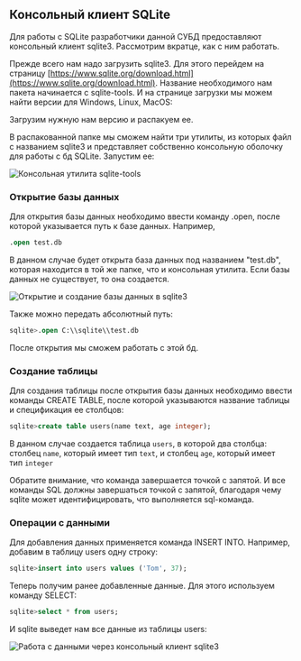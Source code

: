 ## Консольный клиент SQLite

Для работы с SQLite разработчики данной СУБД предоставляют консольный клиент sqlite3. Рассмотрим вкратце, как с ним работать.

Прежде всего нам надо загрузить sqlite3. Для этого перейдем на страницу [https://www.sqlite.org/download.html](https://www.sqlite.org/download.html). Название необходимого нам пакета начинается с sqlite-tools. И на странице загрузки мы можем найти версии для Windows, Linux, MacOS:

Загрузим нужную нам версию и распакуем ее.

В распакованной папке мы сможем найти три утилиты, из которых файл с названием sqlite3 и представляет собственно консольную оболочку для работы с бд SQLite. Запустим ее:

![Консольная утилита sqlite-tools](https://metanit.com/sql/sqlite/pics/1.3.png)

### Открытие базы данных

Для открытия базы данных необходимо ввести команду .open, после которой указывается путь к базе данных. Например,

```sql
.open test.db
```

В данном случае будет открыта база данных под названием "test.db", которая находится в той же папке, что и консольная утилита. Если базы данных не существует, то она создается.

![Открытие и создание базы данных в sqlite3](https://metanit.com/sql/sqlite/pics/1.4.png)

Также можно передать абсолютный путь:

```sql
sqlite>.open C:\\sqlite\\test.db
```

После открытия мы сможем работать с этой бд.

### Создание таблицы

Для создания таблицы после открытия базы данных необходимо ввести команды CREATE TABLE, после которой указываются название таблицы и спецификация ее столбцов:

```sql
sqlite>create table users(name text, age integer);
```

В данном случае создается таблица `users`, в которой два столбца: столбец `name`, который имеет тип `text`, и столбец `age`, который имеет тип `integer`

Обратите внимание, что команда завершается точкой с запятой. И все команды SQL должны завершаться точкой с запятой, благодаря чему sqlite может идентифицировать, что выполняется sql-команда.

### Операции с данными

Для добавления данных применяется команда INSERT INTO. Например, добавим в таблицу users одну строку:

```sql
sqlite>insert into users values ('Tom', 37);
```

Теперь получим ранее добавленные данные. Для этого используем команду SELECT:

```sql
sqlite>select * from users;
```

И sqlite выведет нам все данные из таблицы users:

![Работа с данными через консольный клиент sqlite3](https://metanit.com/sql/sqlite/pics/1.5.png)